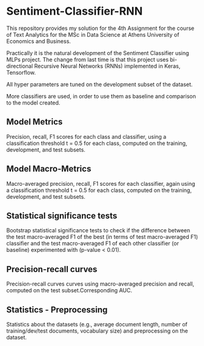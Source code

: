 # Sentiment-Classifier-RNN
This repository provides my solution for the 4th Assignment for the course of Text Analytics for the MSc in Data Science at Athens University of Economics and Business.

Practically it is the natural development of the Sentiment Classifier using MLPs project.
The change from last time is that this project uses bi-directional Recursive Neural Networks (RNNs) implemented in Keras, Tensorflow.

All hyper parameters are tuned on the development subset of the dataset.

More classifiers are used, in order to use them as baseline and comparison to the model created.

## Model Metrics

Precision, recall, F1 scores for each class and classifier, using a classification threshold t = 0.5 for each class, computed on the training, development, and test
subsets.

## Model Macro-Metrics

Macro-averaged precision, recall, F1 scores for each classifier, again using a classification threshold t = 0.5 for each class, computed on the training, development,
and test subsets.

## Statistical significance tests

Bootstrap statistical significance tests to check if the difference between the test macro-averaged F1 of the best (in terms of test macro-averaged F1) classifier and the
test macro-averaged F1 of each other classifier (or baseline) experimented with (p-value < 0.01).

## Precision-recall curves

Precision-recall curves curves using macro-averaged precision and recall, computed on the test subset.Corresponding AUC.

## Statistics - Preprocessing

Statistics about the datasets (e.g., average document length, number of training/dev/test documents, vocabulary size) and preprocessing on the dataset.
